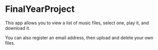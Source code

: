 # FinalYearProject
This app allows you to view a list of music files, select one, play it, and download it.

You can also register an email address, then upload and delete your own files.
